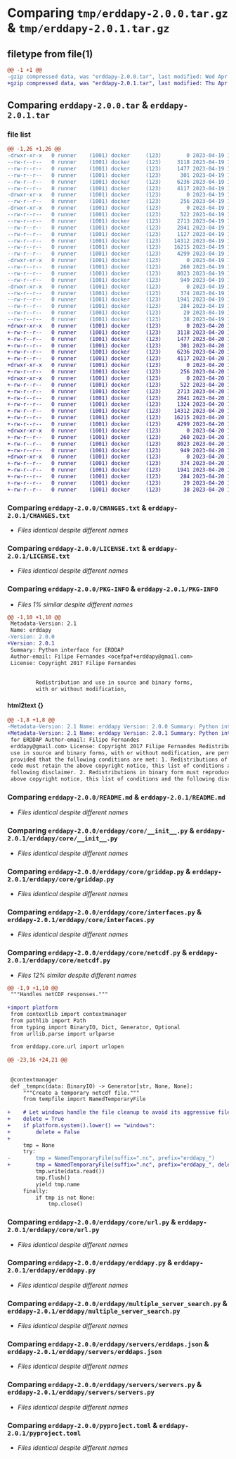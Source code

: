 # Comparing `tmp/erddapy-2.0.0.tar.gz` & `tmp/erddapy-2.0.1.tar.gz`

## filetype from file(1)

```diff
@@ -1 +1 @@
-gzip compressed data, was "erddapy-2.0.0.tar", last modified: Wed Apr 19 11:42:56 2023, max compression
+gzip compressed data, was "erddapy-2.0.1.tar", last modified: Thu Apr 20 17:50:17 2023, max compression
```

## Comparing `erddapy-2.0.0.tar` & `erddapy-2.0.1.tar`

### file list

```diff
@@ -1,26 +1,26 @@
-drwxr-xr-x   0 runner    (1001) docker     (123)        0 2023-04-19 11:42:56.054047 erddapy-2.0.0/
--rw-r--r--   0 runner    (1001) docker     (123)     3118 2023-04-19 11:42:42.000000 erddapy-2.0.0/CHANGES.txt
--rw-r--r--   0 runner    (1001) docker     (123)     1477 2023-04-19 11:42:42.000000 erddapy-2.0.0/LICENSE.txt
--rw-r--r--   0 runner    (1001) docker     (123)      301 2023-04-19 11:42:42.000000 erddapy-2.0.0/MANIFEST.in
--rw-r--r--   0 runner    (1001) docker     (123)     6236 2023-04-19 11:42:56.054047 erddapy-2.0.0/PKG-INFO
--rw-r--r--   0 runner    (1001) docker     (123)     4117 2023-04-19 11:42:42.000000 erddapy-2.0.0/README.md
-drwxr-xr-x   0 runner    (1001) docker     (123)        0 2023-04-19 11:42:56.050047 erddapy-2.0.0/erddapy/
--rw-r--r--   0 runner    (1001) docker     (123)      256 2023-04-19 11:42:42.000000 erddapy-2.0.0/erddapy/__init__.py
-drwxr-xr-x   0 runner    (1001) docker     (123)        0 2023-04-19 11:42:56.054047 erddapy-2.0.0/erddapy/core/
--rw-r--r--   0 runner    (1001) docker     (123)      522 2023-04-19 11:42:42.000000 erddapy-2.0.0/erddapy/core/__init__.py
--rw-r--r--   0 runner    (1001) docker     (123)     2713 2023-04-19 11:42:42.000000 erddapy-2.0.0/erddapy/core/griddap.py
--rw-r--r--   0 runner    (1001) docker     (123)     2841 2023-04-19 11:42:42.000000 erddapy-2.0.0/erddapy/core/interfaces.py
--rw-r--r--   0 runner    (1001) docker     (123)     1127 2023-04-19 11:42:42.000000 erddapy-2.0.0/erddapy/core/netcdf.py
--rw-r--r--   0 runner    (1001) docker     (123)    14312 2023-04-19 11:42:42.000000 erddapy-2.0.0/erddapy/core/url.py
--rw-r--r--   0 runner    (1001) docker     (123)    16215 2023-04-19 11:42:42.000000 erddapy-2.0.0/erddapy/erddapy.py
--rw-r--r--   0 runner    (1001) docker     (123)     4299 2023-04-19 11:42:42.000000 erddapy-2.0.0/erddapy/multiple_server_search.py
-drwxr-xr-x   0 runner    (1001) docker     (123)        0 2023-04-19 11:42:56.054047 erddapy-2.0.0/erddapy/servers/
--rw-r--r--   0 runner    (1001) docker     (123)      260 2023-04-19 11:42:42.000000 erddapy-2.0.0/erddapy/servers/__init__.py
--rw-r--r--   0 runner    (1001) docker     (123)     8023 2023-04-19 11:42:42.000000 erddapy-2.0.0/erddapy/servers/erddaps.json
--rw-r--r--   0 runner    (1001) docker     (123)      949 2023-04-19 11:42:42.000000 erddapy-2.0.0/erddapy/servers/servers.py
-drwxr-xr-x   0 runner    (1001) docker     (123)        0 2023-04-19 11:42:56.054047 erddapy-2.0.0/erddapy.egg-info/
--rw-r--r--   0 runner    (1001) docker     (123)      374 2023-04-19 11:42:56.000000 erddapy-2.0.0/erddapy.egg-info/SOURCES.txt
--rw-r--r--   0 runner    (1001) docker     (123)     1941 2023-04-19 11:42:42.000000 erddapy-2.0.0/pyproject.toml
--rw-r--r--   0 runner    (1001) docker     (123)      284 2023-04-19 11:42:42.000000 erddapy-2.0.0/requirements-dev.txt
--rw-r--r--   0 runner    (1001) docker     (123)       29 2023-04-19 11:42:42.000000 erddapy-2.0.0/requirements.txt
--rw-r--r--   0 runner    (1001) docker     (123)       38 2023-04-19 11:42:56.054047 erddapy-2.0.0/setup.cfg
+drwxr-xr-x   0 runner    (1001) docker     (123)        0 2023-04-20 17:50:17.469162 erddapy-2.0.1/
+-rw-r--r--   0 runner    (1001) docker     (123)     3118 2023-04-20 17:50:03.000000 erddapy-2.0.1/CHANGES.txt
+-rw-r--r--   0 runner    (1001) docker     (123)     1477 2023-04-20 17:50:03.000000 erddapy-2.0.1/LICENSE.txt
+-rw-r--r--   0 runner    (1001) docker     (123)      301 2023-04-20 17:50:03.000000 erddapy-2.0.1/MANIFEST.in
+-rw-r--r--   0 runner    (1001) docker     (123)     6236 2023-04-20 17:50:17.469162 erddapy-2.0.1/PKG-INFO
+-rw-r--r--   0 runner    (1001) docker     (123)     4117 2023-04-20 17:50:03.000000 erddapy-2.0.1/README.md
+drwxr-xr-x   0 runner    (1001) docker     (123)        0 2023-04-20 17:50:17.469162 erddapy-2.0.1/erddapy/
+-rw-r--r--   0 runner    (1001) docker     (123)      256 2023-04-20 17:50:03.000000 erddapy-2.0.1/erddapy/__init__.py
+drwxr-xr-x   0 runner    (1001) docker     (123)        0 2023-04-20 17:50:17.469162 erddapy-2.0.1/erddapy/core/
+-rw-r--r--   0 runner    (1001) docker     (123)      522 2023-04-20 17:50:03.000000 erddapy-2.0.1/erddapy/core/__init__.py
+-rw-r--r--   0 runner    (1001) docker     (123)     2713 2023-04-20 17:50:03.000000 erddapy-2.0.1/erddapy/core/griddap.py
+-rw-r--r--   0 runner    (1001) docker     (123)     2841 2023-04-20 17:50:03.000000 erddapy-2.0.1/erddapy/core/interfaces.py
+-rw-r--r--   0 runner    (1001) docker     (123)     1324 2023-04-20 17:50:03.000000 erddapy-2.0.1/erddapy/core/netcdf.py
+-rw-r--r--   0 runner    (1001) docker     (123)    14312 2023-04-20 17:50:03.000000 erddapy-2.0.1/erddapy/core/url.py
+-rw-r--r--   0 runner    (1001) docker     (123)    16215 2023-04-20 17:50:03.000000 erddapy-2.0.1/erddapy/erddapy.py
+-rw-r--r--   0 runner    (1001) docker     (123)     4299 2023-04-20 17:50:03.000000 erddapy-2.0.1/erddapy/multiple_server_search.py
+drwxr-xr-x   0 runner    (1001) docker     (123)        0 2023-04-20 17:50:17.469162 erddapy-2.0.1/erddapy/servers/
+-rw-r--r--   0 runner    (1001) docker     (123)      260 2023-04-20 17:50:03.000000 erddapy-2.0.1/erddapy/servers/__init__.py
+-rw-r--r--   0 runner    (1001) docker     (123)     8023 2023-04-20 17:50:03.000000 erddapy-2.0.1/erddapy/servers/erddaps.json
+-rw-r--r--   0 runner    (1001) docker     (123)      949 2023-04-20 17:50:03.000000 erddapy-2.0.1/erddapy/servers/servers.py
+drwxr-xr-x   0 runner    (1001) docker     (123)        0 2023-04-20 17:50:17.469162 erddapy-2.0.1/erddapy.egg-info/
+-rw-r--r--   0 runner    (1001) docker     (123)      374 2023-04-20 17:50:17.000000 erddapy-2.0.1/erddapy.egg-info/SOURCES.txt
+-rw-r--r--   0 runner    (1001) docker     (123)     1941 2023-04-20 17:50:03.000000 erddapy-2.0.1/pyproject.toml
+-rw-r--r--   0 runner    (1001) docker     (123)      284 2023-04-20 17:50:03.000000 erddapy-2.0.1/requirements-dev.txt
+-rw-r--r--   0 runner    (1001) docker     (123)       29 2023-04-20 17:50:03.000000 erddapy-2.0.1/requirements.txt
+-rw-r--r--   0 runner    (1001) docker     (123)       38 2023-04-20 17:50:17.469162 erddapy-2.0.1/setup.cfg
```

### Comparing `erddapy-2.0.0/CHANGES.txt` & `erddapy-2.0.1/CHANGES.txt`

 * *Files identical despite different names*

### Comparing `erddapy-2.0.0/LICENSE.txt` & `erddapy-2.0.1/LICENSE.txt`

 * *Files identical despite different names*

### Comparing `erddapy-2.0.0/PKG-INFO` & `erddapy-2.0.1/PKG-INFO`

 * *Files 1% similar despite different names*

```diff
@@ -1,10 +1,10 @@
 Metadata-Version: 2.1
 Name: erddapy
-Version: 2.0.0
+Version: 2.0.1
 Summary: Python interface for ERDDAP
 Author-email: Filipe Fernandes <ocefpaf+erddapy@gmail.com>
 License: Copyright 2017 Filipe Fernandes
         
         
         Redistribution and use in source and binary forms,
         with or without modification,
```

#### html2text {}

```diff
@@ -1,8 +1,8 @@
-Metadata-Version: 2.1 Name: erddapy Version: 2.0.0 Summary: Python interface
+Metadata-Version: 2.1 Name: erddapy Version: 2.0.1 Summary: Python interface
 for ERDDAP Author-email: Filipe Fernandes
 erddapy@gmail.com> License: Copyright 2017 Filipe Fernandes Redistribution and
 use in source and binary forms, with or without modification, are permitted
 provided that the following conditions are met: 1. Redistributions of source
 code must retain the above copyright notice, this list of conditions and the
 following disclaimer. 2. Redistributions in binary form must reproduce the
 above copyright notice, this list of conditions and the following disclaimer in
```

### Comparing `erddapy-2.0.0/README.md` & `erddapy-2.0.1/README.md`

 * *Files identical despite different names*

### Comparing `erddapy-2.0.0/erddapy/core/__init__.py` & `erddapy-2.0.1/erddapy/core/__init__.py`

 * *Files identical despite different names*

### Comparing `erddapy-2.0.0/erddapy/core/griddap.py` & `erddapy-2.0.1/erddapy/core/griddap.py`

 * *Files identical despite different names*

### Comparing `erddapy-2.0.0/erddapy/core/interfaces.py` & `erddapy-2.0.1/erddapy/core/interfaces.py`

 * *Files identical despite different names*

### Comparing `erddapy-2.0.0/erddapy/core/netcdf.py` & `erddapy-2.0.1/erddapy/core/netcdf.py`

 * *Files 12% similar despite different names*

```diff
@@ -1,9 +1,10 @@
 """Handles netCDF responses."""
 
+import platform
 from contextlib import contextmanager
 from pathlib import Path
 from typing import BinaryIO, Dict, Generator, Optional
 from urllib.parse import urlparse
 
 from erddapy.core.url import urlopen
 
@@ -23,16 +24,21 @@
 
 
 @contextmanager
 def _tempnc(data: BinaryIO) -> Generator[str, None, None]:
     """Create a temporary netcdf file."""
     from tempfile import NamedTemporaryFile
 
+    # Let windows handle the file cleanup to avoid its aggressive file lock.
+    delete = True
+    if platform.system().lower() == "windows":
+        delete = False
+
     tmp = None
     try:
-        tmp = NamedTemporaryFile(suffix=".nc", prefix="erddapy_")
+        tmp = NamedTemporaryFile(suffix=".nc", prefix="erddapy_", delete=delete)
         tmp.write(data.read())
         tmp.flush()
         yield tmp.name
     finally:
         if tmp is not None:
             tmp.close()
```

### Comparing `erddapy-2.0.0/erddapy/core/url.py` & `erddapy-2.0.1/erddapy/core/url.py`

 * *Files identical despite different names*

### Comparing `erddapy-2.0.0/erddapy/erddapy.py` & `erddapy-2.0.1/erddapy/erddapy.py`

 * *Files identical despite different names*

### Comparing `erddapy-2.0.0/erddapy/multiple_server_search.py` & `erddapy-2.0.1/erddapy/multiple_server_search.py`

 * *Files identical despite different names*

### Comparing `erddapy-2.0.0/erddapy/servers/erddaps.json` & `erddapy-2.0.1/erddapy/servers/erddaps.json`

 * *Files identical despite different names*

### Comparing `erddapy-2.0.0/erddapy/servers/servers.py` & `erddapy-2.0.1/erddapy/servers/servers.py`

 * *Files identical despite different names*

### Comparing `erddapy-2.0.0/pyproject.toml` & `erddapy-2.0.1/pyproject.toml`

 * *Files identical despite different names*

